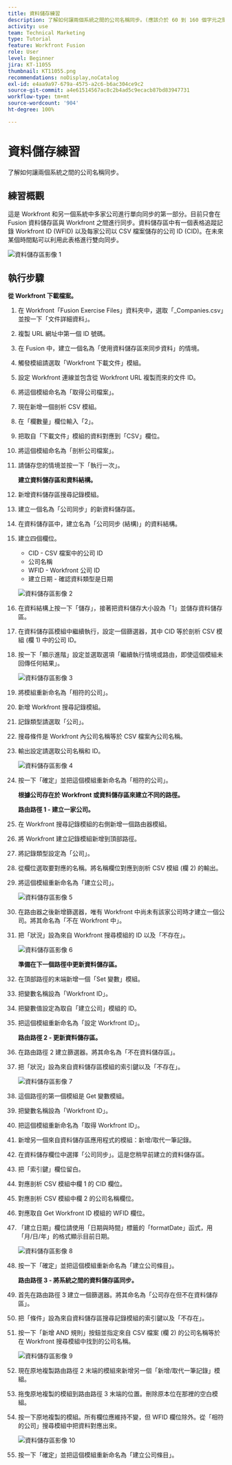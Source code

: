 ```yaml
---
title: 資料儲存練習
description: 了解如何讓兩個系統之間的公司名稱同步。(應該介於 60 到 160 個字元之間，但有 59 個字元)
activity: use
team: Technical Marketing
type: Tutorial
feature: Workfront Fusion
role: User
level: Beginner
jira: KT-11055
thumbnail: KT11055.png
recommendations: noDisplay,noCatalog
exl-id: e4aa9a97-679a-4575-a2c6-b6ac304ce9c2
source-git-commit: a4e61514567ac8c2b4ad5c9ecacb87bd83947731
workflow-type: tm+mt
source-wordcount: '904'
ht-degree: 100%

---
```


# 資料儲存練習

了解如何讓兩個系統之間的公司名稱同步。

## 練習概觀

這是 Workfront 和另一個系統中多家公司進行單向同步的第一部分。目前只會在 Fusion 資料儲存區與 Workfront 之間進行同步。資料儲存區中有一個表格追蹤記錄 Workfront ID (WFID) 以及每家公司以 CSV 檔案儲存的公司 ID (CID)。在未來某個時間點可以利用此表格進行雙向同步。

![資料儲存區影像 1](../12-exercises/assets/data-stores-walkthrough-1.png)

## 執行步驟

**從 Workfront 下載檔案。**

1. 在 Workfront「Fusion Exercise Files」資料夾中，選取「_Companies.csv」並按一下「文件詳細資料」。
1. 複製 URL 網址中第一個 ID 號碼。
1. 在 Fusion 中，建立一個名為「使用資料儲存區來同步資料」的情境。
1. 觸發模組請選取「Workfront 下載文件」模組。
1. 設定 Workfront 連線並包含從 Workfront URL 複製而來的文件 ID。
1. 將這個模組命名為「取得公司檔案」。
1. 現在新增一個剖析 CSV 模組。
1. 在「欄數量」欄位輸入「2」。
1. 把取自「下載文件」模組的資料對應到「CSV」欄位。
1. 將這個模組命名為「剖析公司檔案」。
1. 請儲存您的情境並按一下「執行一次」。

   **建立資料儲存區和資料結構。**

1. 新增資料儲存區搜尋記錄模組。
1. 建立一個名為「公司同步」的新資料儲存區。
1. 在資料儲存區中，建立名為「公司同步 (結構)」的資料結構。
1. 建立四個欄位。

   + CID - CSV 檔案中的公司 ID
   + 公司名稱
   + WFID - Workfront 公司 ID
   + 建立日期 - 確認資料類型是日期

   ![資料儲存區影像 2](../12-exercises/assets/data-stores-walkthrough-2.png)

1. 在資料結構上按一下「儲存」，接著把資料儲存大小設為「1」並儲存資料儲存區。
1. 在資料儲存區模組中繼續執行，設定一個篩選器，其中 CID 等於剖析 CSV 模組 (欄 1) 中的公司 ID。
1. 按一下「顯示進階」設定並選取選項「繼續執行情境或路由，即使這個模組未回傳任何結果」。

   ![資料儲存區影像 3](../12-exercises/assets/data-stores-walkthrough-3.png)

1. 將模組重新命名為「相符的公司」。
1. 新增 Workfront 搜尋記錄模組。
1. 記錄類型請選取「公司」。
1. 搜尋條件是 Workfront 內公司名稱等於 CSV 檔案內公司名稱。
1. 輸出設定請選取公司名稱和 ID。

   ![資料儲存區影像 4](../12-exercises/assets/data-stores-walkthrough-4.png)

1. 按一下「確定」並把這個模組重新命名為「相符的公司」。

   **根據公司存在於 Workfront 或資料儲存區來建立不同的路徑。**

   **路由路徑 1 - 建立一家公司。**

1. 在 Workfront 搜尋記錄模組的右側新增一個路由器模組。
1. 將 Workfront 建立記錄模組新增到頂部路徑。
1. 將記錄類型設定為「公司」。
1. 從欄位選取要對應的名稱。將名稱欄位對應到剖析 CSV 模組 (欄 2) 的輸出。
1. 將這個模組重新命名為「建立公司」。

   ![資料儲存區影像 5](../12-exercises/assets/data-stores-walkthrough-5.png)

1. 在路由器之後新增篩選器，唯有 Workfront 中尚未有該家公司時才建立一個公司。將其命名為「不在 Workfront 中」。
1. 把「狀況」設為來自 Workfront 搜尋模組的 ID 以及「不存在」。

   ![資料儲存區影像 6](../12-exercises/assets/data-stores-walkthrough-6.png)

   **準備在下一個路徑中更新資料儲存區。**

1. 在頂部路徑的末端新增一個「Set 變數」模組。
1. 把變數名稱設為「Workfront ID」。
1. 把變數值設定為取自「建立公司」模組的 ID。
1. 把這個模組重新命名為「設定 Workfront ID」。

   **路由路徑 2 - 更新資料儲存區。**

1. 在路由路徑 2 建立篩選器。將其命名為「不在資料儲存區」。

1. 把「狀況」設為來自資料儲存區模組的索引鍵以及「不存在」。

   ![資料儲存區影像 7](../12-exercises/assets/data-stores-walkthrough-7.png)

1. 這個路徑的第一個模組是 Get 變數模組。
1. 把變數名稱設為「Workfront ID」。
1. 把這個模組重新命名為「取得 Workfront ID」。
1. 新增另一個來自資料儲存區應用程式的模組：新增/取代一筆記錄。
1. 在資料儲存欄位中選擇「公司同步」。這是您稍早前建立的資料儲存區。
1. 把「索引鍵」欄位留白。
1. 對應剖析 CSV 模組中欄 1 的 CID 欄位。
1. 對應剖析 CSV 模組中欄 2 的公司名稱欄位。
1. 對應取自 Get Workfront ID 模組的 WFID 欄位。
1. 「建立日期」欄位請使用「日期與時間」標籤的「formatDate」函式，用「月/日/年」的格式顯示目前日期。

   ![資料儲存區影像 8](../12-exercises/assets/data-stores-walkthrough-8.png)

1. 按一下「確定」並把這個模組重新命名為「建立公司條目」。

   **路由路徑 3 - 將系統之間的資料儲存區同步。**

1. 首先在路由路徑 3 建立一個篩選器。將其命名為「公司存在但不在資料儲存區」。
1. 把「條件」設為來自資料儲存區搜尋記錄模組的索引鍵以及「不存在」。
1. 按一下「新增 AND 規則」按鈕並指定來自 CSV 檔案 (欄 2) 的公司名稱等於在 Workfront 搜尋模組中找到的公司名稱。

   ![資料儲存區影像 9](../12-exercises/assets/data-stores-walkthrough-9.png)

1. 現在原地複製路由路徑 2 末端的模組來新增另一個「新增/取代一筆記錄」模組。
1. 拖曳原地複製的模組到路由路徑 3 末端的位置。刪除原本位在那裡的空白模組。
1. 按一下原地複製的模組。所有欄位應維持不變，但 WFID 欄位除外。從「相符的公司」搜尋模組中把資料對應出來。

   ![資料儲存區影像 10](../12-exercises/assets/data-stores-walkthrough-10.png)

1. 按一下「確定」並把這個模組重新命名為「建立公司條目」。
